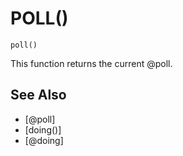 # POLL()
`poll()`

  This function returns the current @poll.


## See Also
- [@poll]
- [doing()]
- [@doing]

